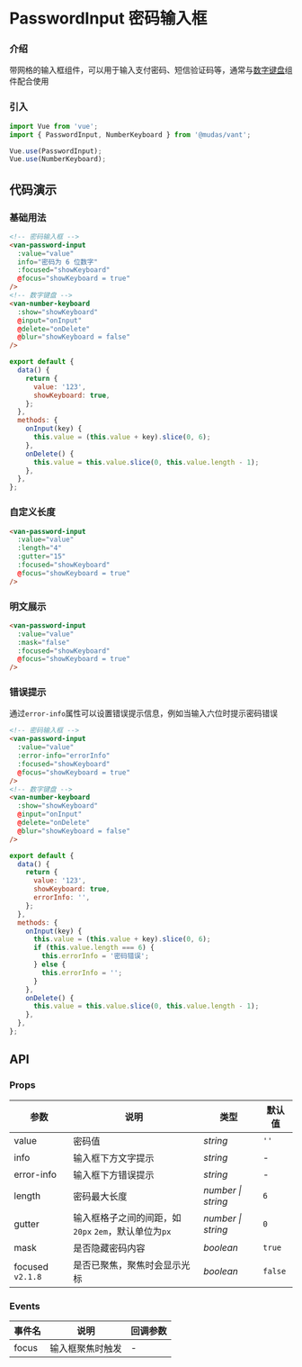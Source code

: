 # PasswordInput 密码输入框

### 介绍

带网格的输入框组件，可以用于输入支付密码、短信验证码等，通常与[数字键盘](#/zh-CN/number-keyboard)组件配合使用

### 引入

```js
import Vue from 'vue';
import { PasswordInput, NumberKeyboard } from '@mudas/vant';

Vue.use(PasswordInput);
Vue.use(NumberKeyboard);
```

## 代码演示

### 基础用法

```html
<!-- 密码输入框 -->
<van-password-input
  :value="value"
  info="密码为 6 位数字"
  :focused="showKeyboard"
  @focus="showKeyboard = true"
/>
<!-- 数字键盘 -->
<van-number-keyboard
  :show="showKeyboard"
  @input="onInput"
  @delete="onDelete"
  @blur="showKeyboard = false"
/>
```

```js
export default {
  data() {
    return {
      value: '123',
      showKeyboard: true,
    };
  },
  methods: {
    onInput(key) {
      this.value = (this.value + key).slice(0, 6);
    },
    onDelete() {
      this.value = this.value.slice(0, this.value.length - 1);
    },
  },
};
```

### 自定义长度

```html
<van-password-input
  :value="value"
  :length="4"
  :gutter="15"
  :focused="showKeyboard"
  @focus="showKeyboard = true"
/>
```

### 明文展示

```html
<van-password-input
  :value="value"
  :mask="false"
  :focused="showKeyboard"
  @focus="showKeyboard = true"
/>
```

### 错误提示

通过`error-info`属性可以设置错误提示信息，例如当输入六位时提示密码错误

```html
<!-- 密码输入框 -->
<van-password-input
  :value="value"
  :error-info="errorInfo"
  :focused="showKeyboard"
  @focus="showKeyboard = true"
/>
<!-- 数字键盘 -->
<van-number-keyboard
  :show="showKeyboard"
  @input="onInput"
  @delete="onDelete"
  @blur="showKeyboard = false"
/>
```

```js
export default {
  data() {
    return {
      value: '123',
      showKeyboard: true,
      errorInfo: '',
    };
  },
  methods: {
    onInput(key) {
      this.value = (this.value + key).slice(0, 6);
      if (this.value.length === 6) {
        this.errorInfo = '密码错误';
      } else {
        this.errorInfo = '';
      }
    },
    onDelete() {
      this.value = this.value.slice(0, this.value.length - 1);
    },
  },
};
```

## API

### Props

| 参数 | 说明 | 类型 | 默认值 |
| --- | --- | --- | --- |
| value | 密码值 | _string_ | `''` |
| info | 输入框下方文字提示 | _string_ | - |
| error-info | 输入框下方错误提示 | _string_ | - |
| length | 密码最大长度 | _number \| string_ | `6` |
| gutter | 输入框格子之间的间距，如 `20px` `2em`，默认单位为`px` | _number \| string_ | `0` |
| mask | 是否隐藏密码内容 | _boolean_ | `true` |
| focused `v2.1.8` | 是否已聚焦，聚焦时会显示光标 | _boolean_ | `false` |

### Events

| 事件名 | 说明             | 回调参数 |
| ------ | ---------------- | -------- |
| focus  | 输入框聚焦时触发 | -        |
